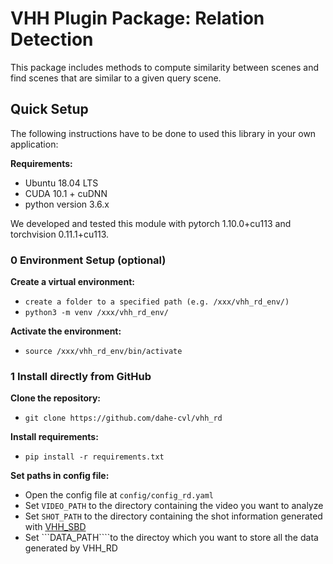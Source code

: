 # VHH Plugin Package: Relation Detection
This package includes methods to compute similarity between scenes and find scenes that are similar to a given query scene.

## Quick Setup

The following instructions have to be done to used this library in your own application:

**Requirements:**

   * Ubuntu 18.04 LTS
   * CUDA 10.1 + cuDNN
   * python version 3.6.x

We developed and tested this module with pytorch 1.10.0+cu113 and torchvision 0.11.1+cu113.
   
### 0 Environment Setup (optional)

**Create a virtual environment:**

   * ```create a folder to a specified path (e.g. /xxx/vhh_rd_env/)```
   * ```python3 -m venv /xxx/vhh_rd_env/```

**Activate the environment:**

   * ```source /xxx/vhh_rd_env/bin/activate```

### 1 Install directly from GitHub

**Clone the repository:**

   * ```git clone https://github.com/dahe-cvl/vhh_rd```

**Install requirements:**

   * ```pip install -r requirements.txt```

**Set paths in config file:**

* Open the config file at ```config/config_rd.yaml```
* Set ```VIDEO_PATH``` to the directory containing the video you want to analyze
* Set ```SHOT_PATH``` to the directory containing the shot information generated with [VHH_SBD](https://github.com/dahe-cvl/vhh_sbd) 
* Set ```DATA_PATH````to the directoy which you want to store all the data generated by VHH_RD

